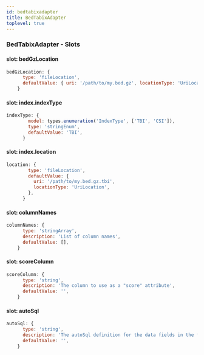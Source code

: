 ```yaml
---
id: bedtabixadapter
title: BedTabixAdapter
toplevel: true
---
```







### BedTabixAdapter - Slots
#### slot: bedGzLocation



```js
bedGzLocation: {
      type: 'fileLocation',
      defaultValue: { uri: '/path/to/my.bed.gz', locationType: 'UriLocation' },
    }
```

#### slot: index.indexType



```js
indexType: {
        model: types.enumeration('IndexType', ['TBI', 'CSI']),
        type: 'stringEnum',
        defaultValue: 'TBI',
      }
```

#### slot: index.location



```js
location: {
        type: 'fileLocation',
        defaultValue: {
          uri: '/path/to/my.bed.gz.tbi',
          locationType: 'UriLocation',
        },
      }
```

#### slot: columnNames



```js
columnNames: {
      type: 'stringArray',
      description: 'List of column names',
      defaultValue: [],
    }
```

#### slot: scoreColumn



```js
scoreColumn: {
      type: 'string',
      description: 'The column to use as a "score" attribute',
      defaultValue: '',
    }
```

#### slot: autoSql



```js
autoSql: {
      type: 'string',
      description: 'The autoSql definition for the data fields in the file',
      defaultValue: '',
    }
```



 
